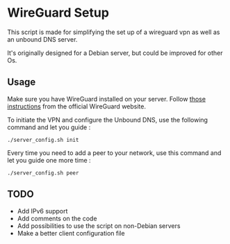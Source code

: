 # WireGuard Setup

This script is made for simplifying the set up of a wireguard vpn as well as an unbound DNS server.

It's originally designed for a Debian server, but could be improved for other Os.

## Usage

Make sure you have WireGuard installed on your server. Follow [those instructions](https://www.wireguard.com/install/) from the official WireGuard website.

To initiate the VPN and configure the Unbound DNS, use the following command and let you guide :

```
./server_config.sh init
```

Every time you need to add a peer to your network, use this command and let you guide one more time :

```
./server_config.sh peer
```

## TODO

* Add IPv6 support
* Add comments on the code
* Add possibilities to use the script on non-Debian servers
* Make a better client configuration file
